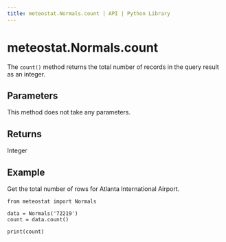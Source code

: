 ```yaml
---
title: meteostat.Normals.count | API | Python Library
---
```


# meteostat.Normals.count

The `count()` method returns the total number of records in the query result as an integer.

## Parameters

This method does not take any parameters.

## Returns

Integer

## Example

Get the total number of rows for Atlanta International Airport.

```python{4}
from meteostat import Normals

data = Normals('72219')
count = data.count()

print(count)
```
